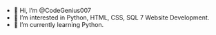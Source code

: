 - 👋 Hi, I’m @CodeGenius007
- 👀 I’m interested in Python, HTML, CSS, SQL 7 Website Development.
- 🌱 I’m currently learning Python.
